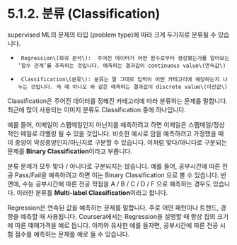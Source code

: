 # 5.1.2. 분류 (Classification)

supervised ML의 문제의 타입 (problem type)에 따라 크게 두가지로 분류될 수 있습니다.

* ```
   Regression\(회귀 분석\):  주어진 데이터가 어떤 함수로부터 생성됐는가를 알아보는 ‘함수 관계’를 추측하는 것입니다. 예측하는 결과값이 continuous value\(연속값\)
  ```
* ```
   Classification\(분류\): 분류는 말 그대로 입력이 어떤 카테고리에 해당하는지 나누는 것입니다. 즉 예 아니오 와 같은 예측하는 결과값이 discrete value\(이산값\)
  ```

Classification은 주어진 데이터를 정해진 카테고리에 따라 분류하는 문제를 말합니다. 최근에 많이 사용되는 이미지 분류도 Classification 중에 하나입니다.

예를 들어, 이메일이 스팸메일인지 아닌지를 예측하려고 하면 이메일은 스팸메일/정상적인 메일로 라벨링 될 수 있을 것입니다. 비슷한 예시로 암을 예측하려고 가정했을 때 이 종양이 악성종양인지/아닌지로 구분할 수 있습니다. 이처럼 맞다/아니다로 구분되는 문제를 **Binary Classification**이라고 부릅니다.

분류 문제가 모두 맞다 / 아니다로 구분되지는 않습니다. 예를 들어, 공부시간에 따른 전공 Pass/Fail을 예측하려고 하면 이는 Binary Classification 으로 볼 수 있습니다. 반면에, 수능 공부시간에 따른 전공 학점을 A / B / C / D / F 으로 예측하는 경우도 있습니다. 이러한 분류를 **Multi-label Classification**이라고 합니다.

Regression은 연속된 값을 예측하는 문제를 말합니다. 주로 어떤 패턴이나 트렌드, 경향을 예측할 때 사용됩니다. Coursera에서는 Regression을 설명할 때 항상 집의 크기에 따른 매매가격을 예로 듭니다. 아까와 유사한 예를 들자면, 공부시간에 따른 전공 시험 점수를 예측하는 문제를 예로 들 수 있습니다.
